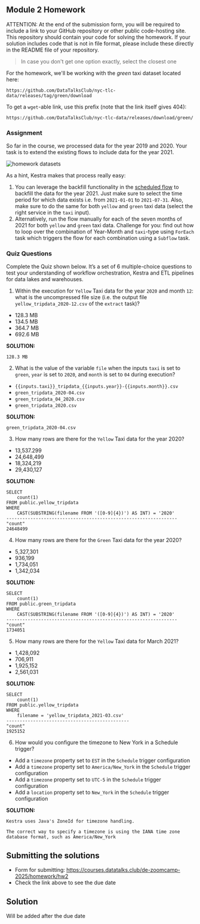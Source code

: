 ## Module 2 Homework

ATTENTION: At the end of the submission form, you will be required to include a link to your GitHub repository or other public code-hosting site. This repository should contain your code for solving the homework. If your solution includes code that is not in file format, please include these directly in the README file of your repository.

> In case you don't get one option exactly, select the closest one 

For the homework, we'll be working with the _green_ taxi dataset located here:

`https://github.com/DataTalksClub/nyc-tlc-data/releases/tag/green/download`

To get a `wget`-able link, use this prefix (note that the link itself gives 404):

`https://github.com/DataTalksClub/nyc-tlc-data/releases/download/green/`

### Assignment

So far in the course, we processed data for the year 2019 and 2020. Your task is to extend the existing flows to include data for the year 2021.

![homework datasets](../../../02-workflow-orchestration/images/homework.png)

As a hint, Kestra makes that process really easy:
1. You can leverage the backfill functionality in the [scheduled flow](../../../02-workflow-orchestration/flows/07_gcp_taxi_scheduled.yaml) to backfill the data for the year 2021. Just make sure to select the time period for which data exists i.e. from `2021-01-01` to `2021-07-31`. Also, make sure to do the same for both `yellow` and `green` taxi data (select the right service in the `taxi` input).
2. Alternatively, run the flow manually for each of the seven months of 2021 for both `yellow` and `green` taxi data. Challenge for you: find out how to loop over the combination of Year-Month and `taxi`-type using `ForEach` task which triggers the flow for each combination using a `Subflow` task.

### Quiz Questions

Complete the Quiz shown below. It’s a set of 6 multiple-choice questions to test your understanding of workflow orchestration, Kestra and ETL pipelines for data lakes and warehouses.

1) Within the execution for `Yellow` Taxi data for the year `2020` and month `12`: what is the uncompressed file size (i.e. the output file `yellow_tripdata_2020-12.csv` of the `extract` task)?
- 128.3 MB
- 134.5 MB
- 364.7 MB
- 692.6 MB

**SOLUTION:**
```
128.3 MB
```
2) What is the value of the variable `file` when the inputs `taxi` is set to `green`, `year` is set to `2020`, and `month` is set to `04` during execution?
- `{{inputs.taxi}}_tripdata_{{inputs.year}}-{{inputs.month}}.csv` 
- `green_tripdata_2020-04.csv`
- `green_tripdata_04_2020.csv`
- `green_tripdata_2020.csv`

**SOLUTION:**
```
green_tripdata_2020-04.csv
```
3) How many rows are there for the `Yellow` Taxi data for the year 2020?
- 13,537.299
- 24,648,499
- 18,324,219
- 29,430,127

**SOLUTION:**

```
SELECT
	count(1)
FROM public.yellow_tripdata
WHERE
	CAST(SUBSTRING(filename FROM '([0-9]{4})') AS INT) = '2020'
----------------------------------------------------------------
"count"
24648499
```

4) How many rows are there for the `Green` Taxi data for the year 2020?
- 5,327,301
- 936,199
- 1,734,051
- 1,342,034

**SOLUTION:**

```
SELECT
	count(1)
FROM public.green_tripdata
WHERE
	CAST(SUBSTRING(filename FROM '([0-9]{4})') AS INT) = '2020'
----------------------------------------------------------------
"count"
1734051
```

5) How many rows are there for the `Yellow` Taxi data for March 2021?
- 1,428,092
- 706,911
- 1,925,152
- 2,561,031

**SOLUTION:**

```
SELECT
	count(1)
FROM public.yellow_tripdata
WHERE
	filename = 'yellow_tripdata_2021-03.csv'
----------------------------------------------
"count"
1925152
```

6) How would you configure the timezone to New York in a Schedule trigger?
- Add a `timezone` property set to `EST` in the `Schedule` trigger configuration  
- Add a `timezone` property set to `America/New_York` in the `Schedule` trigger configuration
- Add a `timezone` property set to `UTC-5` in the `Schedule` trigger configuration
- Add a `location` property set to `New_York` in the `Schedule` trigger configuration  

**SOLUTION:**

```
Kestra uses Java's ZoneId for timezone handling. 

The correct way to specify a timezone is using the IANA time zone database format, such as America/New_York
```

## Submitting the solutions

* Form for submitting: https://courses.datatalks.club/de-zoomcamp-2025/homework/hw2
* Check the link above to see the due date

## Solution

Will be added after the due date
